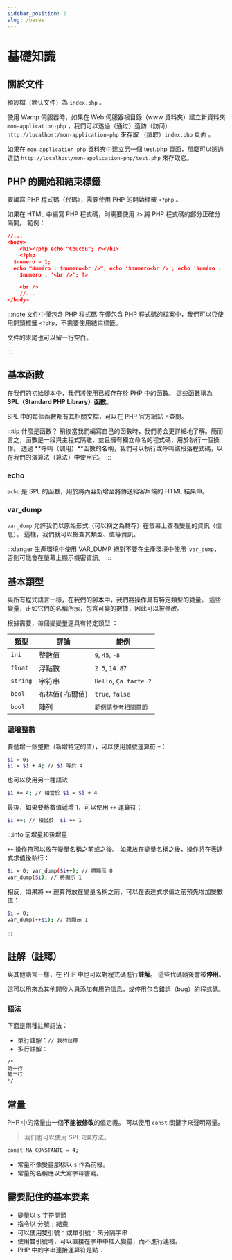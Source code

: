 ```yaml
---
sidebar_position: 2
slug: /bases
---
```


# 基礎知識

## 關於文件

預設檔（默认文件）為 `index.php` 。

使用 Wamp 伺服器時，如果在 Web 伺服器根目錄（www 資料夾）建立新資料夾 `mon-application-php` ，我們可以透過（通过）造訪（訪问）`http://localhost/mon-application-php` 來存取 （讀取）`index.php` 頁面 。

如果在 `mon-application-php` 資料夾中建立另一個 test.php 頁面，那麼可以透過造訪 `http://localhost/mon-application-php/test.php` 來存取它。

## PHP 的開始和結束標籤

要編寫 PHP 程式碼（代碼），需要使用 PHP 的開始標籤 `<?php` 。

如果在 HTML 中編寫 PHP 程式碼，則需要使用 `?>` 將 PHP 程式碼的部分正確分隔開。
範例：

```json
//...
<body>
    <h1><?php echo "Coucou"; ?></h1>
    <?php
  $numero = 1;
  echo "Numéro : $numero<br />"; echo '$numero<br />'; echo 'Numéro : ' .
    $numero . '<br />'; ?>

    <br />
    //...
</body>
```

:::note 文件中僅包含 PHP 程式碼
在僅包含 PHP 程式碼的檔案中，我們可以只使用開頭標籤 `<?php`，不需要使用結束標籤。

文件的末尾也可以留一行空白。

:::

## 基本函數

在我們的初始腳本中，我們將使用已經存在於 PHP 中的函數。 這些函數稱為 **SPL（Standard PHP Library）函數**。

SPL 中的每個函數都有其相關文檔，可以在 PHP 官方網站上查閱。

:::tip 什麼是函數？
稍後當我們編寫自己的函數時，我們將会更詳細地了解。簡而言之，函數是一段與主程式隔離，並且擁有獨立命名的程式碼，用於執行一個操作。 透過 **呼叫（調用）**函數的名稱，我們可以執行或呼叫該段落程式碼，以在我們的演算法（算法）中使用它。
:::

### echo

`echo` 是 SPL 的函數，用於將內容新增至將傳送給客戶端的 HTML 結果中。

### var_dump

`var_dump` 允許我們以原始形式（可以稱之為轉存）在螢幕上查看變量的資訊（信息）。 這樣，我們就可以檢查其類型、值等資訊。

:::danger 生產環境中使用 VAR_DUMP
絕對不要在生產環境中使用` var_dump`，否則可能會在螢幕上顯示機密資訊。
:::

## 基本類型

與所有程式語言一樣，在我們的腳本中，我們將操作具有特定類型的變量。 這些變量，正如它們的名稱所示，包含可變的數據，因此可以被修改。

根據需要，每個變變量還具有特定類型 ：

| 類型     | 評論            | 範例                  |
| -------- | --------------- | --------------------- |
| `ini`    | 整數值          | `9`, `45`, `-8`       |
| `float`  | 浮點數          | `2.5`, `14.87`        |
| `string` | 字符串          | `Hello`, `Ça farte ?` |
| `bool`   | 布林值( 布爾值) | `true`, `false`       |
| `bool`   | 陣列            | `範例請參考相關章節`  |

### 遞增整數

要遞增一個整數（新增特定的值），可以使用加號運算符 `+`：

```bash
$i = 0;
$i = $i + 4; // $i 等於 4
```

也可以使用另一種語法：

```bash
$i += 4; // 相當於 $i = $i + 4
```

最後，如果要將數值遞增 1，可以使用 `++` 運算符：

```bash
$i ++; // 相當於  $i += 1
```

:::info 前增量和後增量

`++` 操作符可以放在變量名稱之前或之後。 如果放在變量名稱之後，操作將在表達式求值後執行：

```bash
$i = 0; var_dump($i++); // 將顯示 0
var_dump($i); // 將顯示 1
```

相反，如果將 `++` 運算符放在變量名稱之前，可以在表達式求值之前預先增加變數值：

```bash
$i = 0;
var_dump(++$i); // 將顯示 1
```

:::

## 註解（註釋）

與其他語言一樣，在 PHP 中也可以對程式碼進行**註解**。 這些代碼隨後會被**停用**。

這可以用來為其他開發人員添加有用的信息，或停用包含錯誤（bug）的程式碼。

### 語法

下面是兩種註解語法：

-   單行註解：`// 我的註釋`
-   多行註解：

```bash
/*
第一行
第二行
*/
```

## 常量

PHP 中的常量由一個**不能被修改**的值定義。 可以使用 `const` 關鍵字來聲明常量。

> 我们也可以使用 SPL `定義`方法。

```bash
const MA_CONSTANTE = 4;
```

-   常量不像變量那樣以 `$` 作為前綴。
-   常量的名稱應以大寫字母書寫。

## 需要記住的基本要素

-   變量以 `$` 字符開頭
-   指令以 分號 `;` 結束
-   可以使用雙引號 `"` 或單引號 `'` 來分隔字串
-   使用雙引號時，可以直接在字串中插入變量，而不進行連接。
-   PHP 中的字串連接運算符是點 `.`

